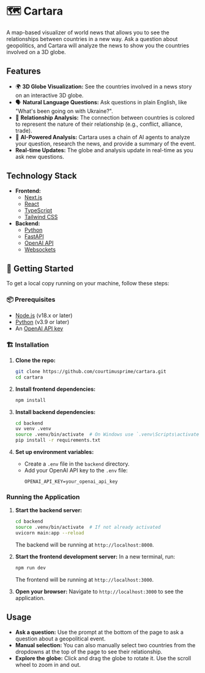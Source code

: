 # 🗺️ Cartara
A map-based visualizer of world news that allows you to see the relationships between countries in a new way. Ask a question about geopolitics, and Cartara will analyze the news to show you the countries involved on a 3D globe.

## Features

- 🌍 **3D Globe Visualization:** See the countries involved in a news story on an interactive 3D globe.
- 🗣️ **Natural Language Questions:** Ask questions in plain English, like "What's been going on with Ukraine?".
- 💞 **Relationship Analysis:** The connection between countries is colored to represent the nature of their relationship (e.g., conflict, alliance, trade).
- 🤖 **AI-Powered Analysis:** Cartara uses a chain of AI agents to analyze your question, research the news, and provide a summary of the event.
- **Real-time Updates:** The globe and analysis update in real-time as you ask new questions.

## Technology Stack

- **Frontend:**
  - [Next.js](https://nextjs.org/)
  - [React](https://reactjs.org/)
  - [TypeScript](https://www.typescriptlang.org/)
  - [Tailwind CSS](https://tailwindcss.com/)
- **Backend:**
  - [Python](https://www.python.org/)
  - [FastAPI](https://fastapi.tiangolo.com/)
  - [OpenAI API](https://openai.com/api/)
  - [Websockets](https://fastapi.tiangolo.com/advanced/websockets/)


## 🚀 Getting Started

To get a local copy running on your machine, follow these steps:

### 📦 Prerequisites

- [Node.js](https://nodejs.org/en/) (v18.x or later)
- [Python](https://www.python.org/downloads/) (v3.9 or later)
- An [OpenAI API key](https://beta.openai.com/signup/)

### 🏗️ Installation

1. **Clone the repo:**
   ```sh
   git clone https://github.com/courtimusprime/cartara.git
   cd cartara
   ```

2. **Install frontend dependencies:**
   ```sh
   npm install
   ```

3. **Install backend dependencies:**
   ```sh
   cd backend
   uv venv .venv
   source .venv/bin/activate  # On Windows use `.venv\Scripts\activate`
   pip install -r requirements.txt
   ```

4. **Set up environment variables:**
   - Create a `.env` file in the `backend` directory.
   - Add your OpenAI API key to the `.env` file:
     ```
     OPENAI_API_KEY=your_openai_api_key
     ```

### Running the Application

1. **Start the backend server:**
   ```sh
   cd backend
   source .venv/bin/activate  # If not already activated
   uvicorn main:app --reload
   ```
   The backend will be running at `http://localhost:8000`.

2. **Start the frontend development server:**
   In a new terminal, run:
   ```sh
   npm run dev
   ```
   The frontend will be running at `http://localhost:3000`.

3. **Open your browser:**
   Navigate to `http://localhost:3000` to see the application.

## Usage

- **Ask a question:** Use the prompt at the bottom of the page to ask a question about a geopolitical event.
- **Manual selection:** You can also manually select two countries from the dropdowns at the top of the page to see their relationship.
- **Explore the globe:** Click and drag the globe to rotate it. Use the scroll wheel to zoom in and out.